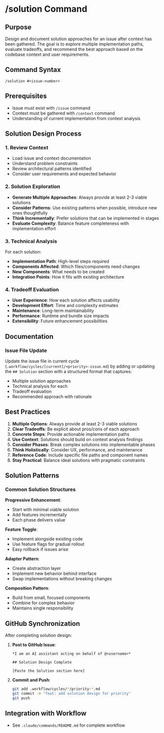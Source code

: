 # /solution Command

## Purpose
Design and document solution approaches for an issue after context has been gathered. The goal is to explore multiple implementation paths, evaluate tradeoffs, and recommend the best approach based on the codebase context and user requirements.

## Command Syntax
```
/solution #<issue-number>
```

## Prerequisites
- Issue must exist with `/issue` command
- Context must be gathered with `/context` command
- Understanding of current implementation from context analysis

## Solution Design Process

### 1. Review Context
- Load issue and context documentation
- Understand problem constraints
- Review architectural patterns identified
- Consider user requirements and expected behavior

### 2. Solution Exploration
- **Generate Multiple Approaches**: Always provide at least 2-3 viable solutions
- **Consider Patterns**: Use existing patterns when possible, introduce new ones thoughtfully
- **Think Incrementally**: Prefer solutions that can be implemented in stages
- **Evaluate Complexity**: Balance feature completeness with implementation effort

### 3. Technical Analysis
For each solution:
- **Implementation Path**: High-level steps required
- **Components Affected**: Which files/components need changes
- **New Components**: What needs to be created
- **Integration Points**: How it fits with existing architecture

### 4. Tradeoff Evaluation
- **User Experience**: How each solution affects usability
- **Development Effort**: Time and complexity estimates
- **Maintenance**: Long-term maintainability
- **Performance**: Runtime and bundle size impacts
- **Extensibility**: Future enhancement possibilities

## Documentation

### Issue File Update
Update the issue file in current cycle (`.workflow/cycles/[current]/<priority>-issue.md`) by adding or updating the `## Solution` section with a structured format that captures:
- Multiple solution approaches
- Technical analysis for each
- Tradeoff evaluation
- Recommended approach with rationale

## Best Practices

1. **Multiple Options**: Always provide at least 2-3 viable solutions
2. **Clear Tradeoffs**: Be explicit about pros/cons of each approach
3. **Concrete Steps**: Provide actionable implementation paths
4. **Use Context**: Solutions should build on context analysis findings
5. **Consider Phases**: Break complex solutions into implementable phases
6. **Think Holistically**: Consider UX, performance, and maintenance
7. **Reference Code**: Include specific file paths and component names
8. **Stay Practical**: Balance ideal solutions with pragmatic constraints

## Solution Patterns

### Common Solution Structures

**Progressive Enhancement**:
- Start with minimal viable solution
- Add features incrementally
- Each phase delivers value

**Feature Toggle**:
- Implement alongside existing code
- Use feature flags for gradual rollout
- Easy rollback if issues arise

**Adapter Pattern**:
- Create abstraction layer
- Implement new behavior behind interface
- Swap implementations without breaking changes

**Composition Pattern**:
- Build from small, focused components
- Combine for complex behavior
- Maintains single responsibility

## GitHub Synchronization

After completing solution design:

1. **Post to GitHub Issue**: 
   ```
   *I am an AI assistant acting on behalf of @<username>*
   
   ## Solution Design Complete
   
   [Paste the Solution section here]
   ```

2. **Commit and Push**:
   ```bash
   git add .workflow/cycles/*/priority-*.md
   git commit -m "feat: add solution design for priority"
   git push
   ```

## Integration with Workflow

- See `.claude/commands/README.md` for complete workflow
